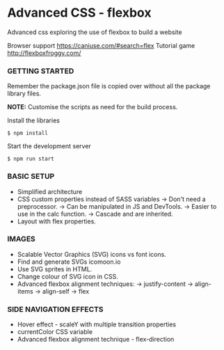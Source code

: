 # Advanced CSS - flexbox
Advanced css exploring the use of flexbox to build a website

Browser support https://caniuse.com/#search=flex
Tutorial game http://flexboxfroggy.com/

### GETTING STARTED
Remember the package.json file is copied over without all the package library files.

**NOTE:** Customise the scripts as need for the build process.

Install the libraries
```
$ npm install
```

Start the development server
```
$ npm run start
```

### BASIC SETUP
* Simplified architecture
* CSS custom properties instead of SASS variables
  -> Don't need a preprocessor.
  -> Can be manipulated in JS and DevTools.
  -> Easier to use in the calc function.
  -> Cascade and are inherited.
* Layout with flex properties.

### IMAGES
* Scalable Vector Graphics (SVG) icons vs font icons.
* Find and generate SVGs icomoon.io
* Use SVG sprites in HTML.
* Change colour of SVG icon in CSS.
* Advanced flexbox alignment techniques:
  -> justify-content
  -> align-items
  -> align-self
  -> flex

### SIDE NAVIGATION EFFECTS
* Hover effect - scaleY with multiple transition properties
* currentColor CSS variable
* Advanced flexbox alignment technique - flex-direction
